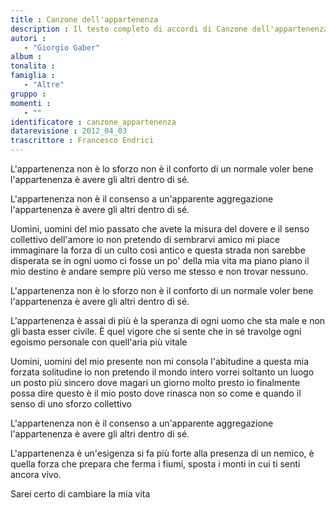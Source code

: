 ```yaml
--- 
title : Canzone dell'appartenenza
description : Il testo completo di accordi di Canzone dell'appartenenza. Inseriscila nel tuo canzoniere!
autori : 
   - "Giorgio Gaber"
album : 
tonalita : 
famiglia : 
   - "Altre"
gruppo : 
momenti : 
   - ""
identificatore : canzone_appartenenza
datarevisione : 2012_04_03
trascrittore : Francesco Endrici
--- 
```




L'appartenenza non è lo sforzo 
non è il conforto di un normale voler bene
l'appartenenza è avere gli altri dentro di sé.


L'appartenenza 
non è il consenso a un'apparente aggregazione
l'appartenenza è avere gli altri dentro di sé.


Uomini, uomini del mio passato
che avete la misura del dovere
e il senso collettivo dell'amore
io non pretendo di sembrarvi amico
mi piace immaginare
la forza di un culto così antico
e questa strada non sarebbe disperata
se in ogni uomo ci fosse un po' della mia vita
ma piano piano il mio destino
è andare sempre più verso me stesso
e non trovar nessuno.


L'appartenenza non è lo sforzo 
non è il conforto di un normale voler bene
l'appartenenza è avere gli altri dentro di sé.


L'appartenenza è assai di più 
è la speranza di ogni uomo che sta male
e non gli basta esser civile.
È quel vigore che si sente 
che in sé travolge ogni egoismo personale
con quell'aria più vitale 


Uomini, uomini del mio presente
non mi consola l'abitudine
a questa mia forzata solitudine
io non pretendo il mondo intero
vorrei soltanto un luogo un posto più sincero
dove magari un giorno molto presto
io finalmente possa dire questo è il mio posto
dove rinasca non so come e quando
il senso di uno sforzo collettivo 


L'appartenenza 
non è il consenso a un'apparente aggregazione
l'appartenenza è avere gli altri dentro di sé.


L'appartenenza è un'esigenza 
si fa più forte alla presenza di un nemico,
è quella forza che prepara 
che ferma i fiumi, sposta i monti
in cui ti senti ancora vivo.


Sarei certo di cambiare la mia vita


